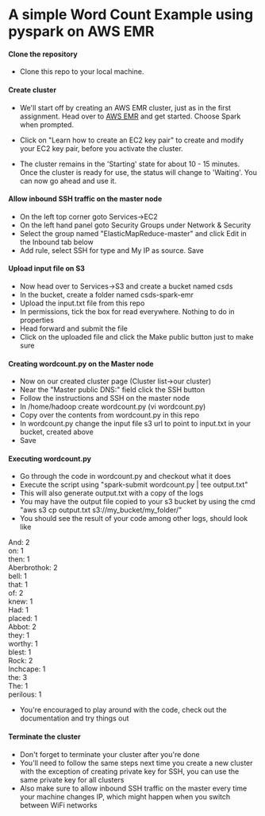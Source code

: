 # A simple Word Count Example using pyspark on AWS EMR

#### Clone the repository
- Clone this repo to your local machine.

#### Create cluster
- We'll start off by creating an AWS EMR cluster, just as in the first assignment. Head over to [AWS EMR](https://aws.amazon.com/emr/) and get started. Choose Spark when prompted.

- Click on "Learn how to create an EC2 key pair" to create and modify your EC2 key pair, before you activate the cluster.

- The cluster remains in the 'Starting' state for about 10 - 15 minutes. Once the cluster is ready for use, the status will change to 'Waiting'. You can now go ahead and use it.

#### Allow inbound SSH traffic on the master node
- On the left top corner goto Services->EC2
- On the left hand panel goto Security Groups under Network & Security
- Select the group named "ElasticMapReduce-master" and click Edit in the Inbound tab below
- Add rule, select SSH for type and My IP as source. Save

#### Upload input file on S3
- Now head over to Services->S3 and create a bucket named csds
- In the bucket, create a folder named csds-spark-emr
- Upload the input.txt file from this repo
- In permissions, tick the box for read everywhere. Nothing to do in properties
- Head forward and submit the file
- Click on the uploaded file and click the Make public button just to make sure

#### Creating wordcount.py on the Master node
- Now on our created cluster page (Cluster list->our cluster)
- Near the "Master public DNS:" field click the SSH button
- Follow the instructions and SSH on the master node
- In /home/hadoop create wordcount.py (vi wordcount.py)
- Copy over the contents from wordcount.py in this repo
- In wordcount.py change the input file s3 url to point to input.txt in your bucket, created above
- Save

#### Executing wordcount.py
- Go through the code in wordcount.py and checkout what it does
- Execute the script using "spark-submit wordcount.py | tee output.txt"
- This will also generate output.txt with a copy of the logs
- You may have the output file copied to your s3 bucket by using the cmd "aws s3 cp output.txt s3://my_bucket/my_folder/"
- You should see the result of your code among other logs, should look like

And: 2<br>
on: 1<br>
then: 1<br>
Aberbrothok: 2<br>
bell: 1<br>
that: 1<br>
of: 2<br>
knew: 1<br>
Had: 1<br>
placed: 1<br>
Abbot: 2<br>
they: 1<br>
worthy: 1<br>
blest: 1<br>
Rock: 2<br>
Inchcape: 1<br>
the: 3<br>
The: 1<br>
perilous: 1<br>

- You're encouraged to play around with the code, check out the documentation and try things out

#### Terminate the cluster
- Don't forget to terminate your cluster after you're done
- You'll need to follow the same steps next time you create a new cluster with the exception of creating private key for SSH, you can use the same private key for all clusters
- Also make sure to allow inbound SSH traffic on the master every time your machine changes IP, which might happen when you switch between WiFi networks
